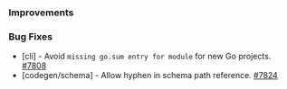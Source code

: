 ### Improvements


### Bug Fixes

- [cli] - Avoid `missing go.sum entry for module` for new Go projects.
  [#7808](https://github.com/pulumi/pulumi/pull/7808)
- [codegen/schema] - Allow hyphen in schema path reference.
  [#7824](https://github.com/pulumi/pulumi/pull/7824)
